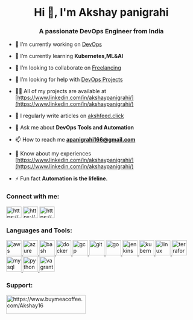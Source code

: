<h1 align="center">Hi 👋, I'm Akshay panigrahi</h1>
<h3 align="center">A passionate DevOps Engineer from India</h3>

- 🔭 I’m currently working on [DevOps](https://www.devops.com/)

- 🌱 I’m currently learning **Kubernetes,ML&AI**

- 👯 I’m looking to collaborate on [Freelancing](https://www.upwork.com/)

- 🤝 I’m looking for help with [DevOps Projects](https://www.devtron.ai/)

- 👨‍💻 All of my projects are available at [https://www.linkedin.com/in/akshaypanigrahi/](https://www.linkedin.com/in/akshaypanigrahi/)

- 📝 I regularly write articles on [akshfeed.click](www.akshfeed.click)

- 💬 Ask me about **DevOps Tools and Automation**

- 📫 How to reach me **apanigrahi166@gmail.com**

- 📄 Know about my experiences [https://www.linkedin.com/in/akshaypanigrahi/](https://www.linkedin.com/in/akshaypanigrahi/)

- ⚡ Fun fact **Automation is the lifeline.**

<h3 align="left">Connect with me:</h3>
<p align="left">
<a href="https://www.linkedin.com/in/akshaypanigrahi/" target="blank"><img align="center" src="https://www.vectorlogo.zone/logos/linkedin/linkedin-tile.svg" alt="https://www.linkedin.com/in/akshaypanigrahi/" height="30" width="40" /></a>
<a href="https://www.facebook.com/akshaypanigrahi.16" target="blank"><img align="center" src="https://www.vectorlogo.zone/logos/facebook/facebook-icon.svg" alt="https://www.facebook.com/akshaypanigrahi.16" height="30" width="40" /></a>
<a href="https://www.instagram.com/a.k.s.h.a.y_16/" target="blank"><img align="center" src="https://www.vectorlogo.zone/logos/instagram/instagram-icon.svg" alt="https://www.instagram.com/a.k.s.h.a.y_16/" height="30" width="40" /></a>
</p>

<h3 align="left">Languages and Tools:</h3>
<p align="left"> <a href="https://aws.amazon.com" target="_blank" rel="noreferrer"> <img src="https://www.vectorlogo.zone/logos/amazon_aws/amazon_aws-icon.svg" alt="aws" width="40" height="40"/> </a> <a href="https://azure.microsoft.com/en-in/" target="_blank" rel="noreferrer"> <img src="https://www.vectorlogo.zone/logos/microsoft_azure/microsoft_azure-icon.svg" alt="azure" width="40" height="40"/> </a> <a href="https://www.gnu.org/software/bash/" target="_blank" rel="noreferrer"> <img src="https://www.vectorlogo.zone/logos/gnu_bash/gnu_bash-icon.svg" alt="bash" width="40" height="40"/> </a>  <a href="https://www.docker.com/" target="_blank" rel="noreferrer"> <img src="https://www.vectorlogo.zone/logos/docker/docker-icon.svg" alt="docker" width="40" height="40"/> </a>  <a href="https://cloud.google.com" target="_blank" rel="noreferrer"> <img src="https://www.vectorlogo.zone/logos/google_cloud/google_cloud-icon.svg" alt="gcp" width="40" height="40"/> </a> <a href="https://git-scm.com/" target="_blank" rel="noreferrer"> <img src="https://www.vectorlogo.zone/logos/git-scm/git-scm-icon.svg" alt="git" width="40" height="40"/> </a> <a href="https://www.ansible.com" target="_blank" rel="noreferrer"> <img src="https://www.vectorlogo.zone/logos/ansible/ansible-icon.svg" alt="go" width="40" height="40"/> </a> <a href="https://www.jenkins.io" target="_blank" rel="noreferrer"> <img src="https://www.vectorlogo.zone/logos/jenkins/jenkins-icon.svg" alt="jenkins" width="40" height="40"/> </a> <a href="https://kubernetes.io" target="_blank" rel="noreferrer"> <img src="https://www.vectorlogo.zone/logos/kubernetes/kubernetes-icon.svg" alt="kubernetes" width="40" height="40"/> </a> <a href="https://www.linux.org/" target="_blank" rel="noreferrer"> <img src="https://www.vectorlogo.zone/logos/linux/linux-icon.svg" alt="linux" width="40" height="40"/> </a> <a href="https://www.terraform.io/" target="_blank" rel="noreferrer"> <img src="https://www.vectorlogo.zone/logos/terraformio/terraformio-icon.svg" alt="terraform" width="40" height="40"/> </a> <a href="https://www.mysql.com/" target="_blank" rel="noreferrer"> <img src="https://www.vectorlogo.zone/logos/mysql/mysql-icon.svg" alt="mysql" width="40" height="40"/> </a> <a href="https://www.python.org" target="_blank" rel="noreferrer"> <img src="https://www.vectorlogo.zone/logos/python/python-icon.svg" alt="python" width="40" height="40"/> </a> <a href="https://www.vagrantup.com/" target="_blank" rel="noreferrer"> <img src="https://www.vectorlogo.zone/logos/vagrantup/vagrantup-icon.svg" alt="vagrant" width="40" height="40"/> </a>  </a> </p>


<h3 align="left">Support:</h3>
<p><a href="https://www.buymeacoffee.com/Akshay16"> <img align="left" src="https://cdn.buymeacoffee.com/buttons/v2/default-yellow.png" height="50" width="210" alt="https://www.buymeacoffee.com/Akshay16" /></a></p><br><br>

